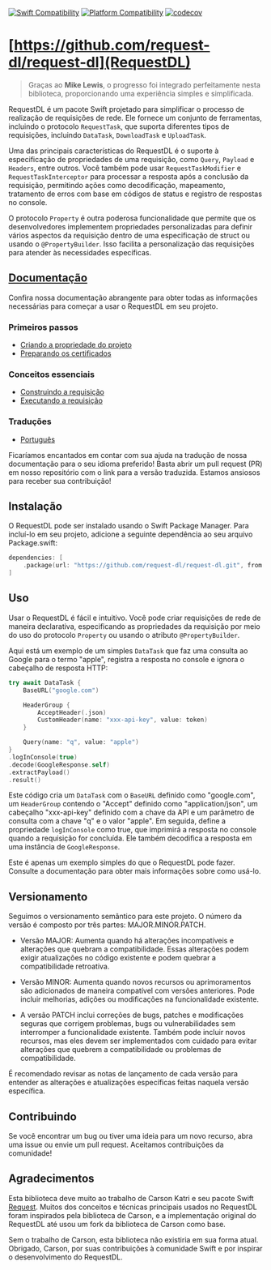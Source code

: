 [![Swift Compatibility](https://img.shields.io/endpoint?url=https%3A%2F%2Fswiftpackageindex.com%2Fapi%2Fpackages%2Frequest-dl%2Frequest-dl%2Fbadge%3Ftype%3Dswift-versions)](https://swiftpackageindex.com/request-dl/request-dl)
[![Platform Compatibility](https://img.shields.io/endpoint?url=https%3A%2F%2Fswiftpackageindex.com%2Fapi%2Fpackages%2Frequest-dl%2Frequest-dl%2Fbadge%3Ftype%3Dplatforms)](https://swiftpackageindex.com/request-dl/request-dl)
[![codecov](https://codecov.io/gh/request-dl/request-dl/branch/main/graph/badge.svg?token=MW5J053T85)](https://codecov.io/gh/request-dl/request-dl)

# [https://github.com/request-dl/request-dl](RequestDL)

> Graças ao **Mike Lewis**, o progresso foi integrado perfeitamente nesta biblioteca, proporcionando uma experiência simples e simplificada.

RequestDL é um pacote Swift projetado para simplificar o processo de realização de requisições de rede. Ele fornece um conjunto de ferramentas, incluindo o protocolo `RequestTask`, que suporta diferentes tipos de requisições, incluindo `DataTask`, `DownloadTask` e `UploadTask`.

Uma das principais características do RequestDL é o suporte à especificação de propriedades de uma requisição, como `Query`, `Payload` e `Headers`, entre outros. Você também pode usar `RequestTaskModifier` e `RequestTaskInterceptor` para processar a resposta após a conclusão da requisição, permitindo ações como decodificação, mapeamento, tratamento de erros com base em códigos de status e registro de respostas no console.

O protocolo `Property` é outra poderosa funcionalidade que permite que os desenvolvedores implementem propriedades personalizadas para definir vários aspectos da requisição dentro de uma especificação de struct ou usando o `@PropertyBuilder`. Isso facilita a personalização das requisições para atender às necessidades específicas.

## [Documentação](https://swiftpackageindex.com/request-dl/request-dl/main/documentation/requestdl)

Confira nossa documentação abrangente para obter todas as informações necessárias para começar a usar o RequestDL em seu projeto.

### Primeiros passos

- [Criando a propriedade do projeto](https://swiftpackageindex.com/request-dl/request-dl/main/documentation/requestdl/creating-the-project-property)
- [Preparando os certificados](https://swiftpackageindex.com/request-dl/request-dl/main/documentation/requestdl/preparing-the-certificates)

### Conceitos essenciais

- [Construindo a requisição](https://swiftpackageindex.com/request-dl/request-dl/main/documentation/requestdl/building-the-request)
- [Executando a requisição](https://swiftpackageindex.com/request-dl/request-dl/main/documentation/requestdl/executing-the-request)

### Traduções

- [Português](https://brennobemoura.github.io/request-dl-portuguese/documentation/requestdl)

Ficaríamos encantados em contar com sua ajuda na tradução de nossa documentação para o seu idioma preferido! Basta abrir um pull request (PR) em nosso repositório com o link para a versão traduzida. Estamos ansiosos para receber sua contribuição!

## Instalação

O RequestDL pode ser instalado usando o Swift Package Manager. Para incluí-lo em seu projeto, adicione a seguinte dependência ao seu arquivo Package.swift:

```swift
dependencies: [
    .package(url: "https://github.com/request-dl/request-dl.git", from: "3.0.0")
]
```

## Uso

Usar o RequestDL é fácil e intuitivo. Você pode criar requisições de rede de maneira declarativa, especificando as propriedades da requisição por meio do uso do protocolo `Property` ou usando o atributo `@PropertyBuilder`.

Aqui está um exemplo de um simples `DataTask` que faz uma consulta ao Google para o termo "apple", registra a resposta no console e ignora o cabeçalho de resposta HTTP:

```swift
try await DataTask {
    BaseURL("google.com")

    HeaderGroup {
        AcceptHeader(.json)
        CustomHeader(name: "xxx-api-key", value: token)
    }

    Query(name: "q", value: "apple")
}
.logInConsole(true)
.decode(GoogleResponse.self)
.extractPayload()
.result()
```

Este código cria um `DataTask` com o `BaseURL` definido como "google.com", um `HeaderGroup` contendo o "Accept" definido como "application/json", um cabeçalho "xxx-api-key" definido com a chave da API e um parâmetro de consulta com a chave "q" e o valor "apple". Em seguida, define a propriedade `logInConsole` como true, que imprimirá a resposta no console quando a requisição for concluída. Ele também decodifica a resposta em uma instância de `GoogleResponse`.

Este é apenas um exemplo simples do que o RequestDL pode fazer. Consulte a documentação para obter mais informações sobre como usá-lo.

## Versionamento

Seguimos o versionamento semântico para este projeto. O número da versão é composto por três partes: MAJOR.MINOR.PATCH.

- Versão MAJOR: Aumenta quando há alterações incompatíveis e alterações que quebram a compatibilidade. Essas alterações podem exigir atualizações no código existente e podem quebrar a compatibilidade retroativa.

- Versão MINOR: Aumenta quando novos recursos ou aprimoramentos são adicionados de maneira compatível com versões anteriores. Pode incluir melhorias, adições ou modificações na funcionalidade existente.

- A versão PATCH inclui correções de bugs, patches e modificações seguras que corrigem problemas, bugs ou vulnerabilidades sem interromper a funcionalidade existente. Também pode incluir novos recursos, mas eles devem ser implementados com cuidado para evitar alterações que quebrem a compatibilidade ou problemas de compatibilidade.

É recomendado revisar as notas de lançamento de cada versão para entender as alterações e atualizações específicas feitas naquela versão específica.

## Contribuindo

Se você encontrar um bug ou tiver uma ideia para um novo recurso, abra uma issue ou envie um pull request. Aceitamos contribuições da comunidade!

## Agradecimentos

Esta biblioteca deve muito ao trabalho de Carson Katri e seu pacote Swift [Request](https://github.com/carson-katri/swift-request). Muitos dos conceitos e técnicas principais usados no RequestDL foram inspirados pela biblioteca de Carson, e a implementação original do RequestDL até usou um fork da biblioteca de Carson como base.

Sem o trabalho de Carson, esta biblioteca não existiria em sua forma atual. Obrigado, Carson, por suas contribuições à comunidade Swift e por inspirar o desenvolvimento do RequestDL.
